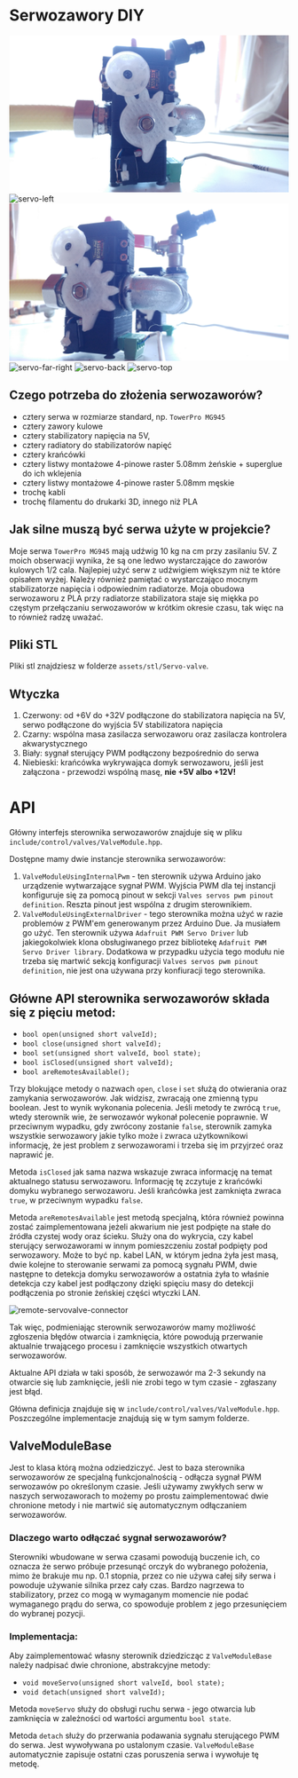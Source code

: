 # Serwozawory DIY

![servo-front](../../assets/docs/img/servo-front.jpg)
![servo-left](../../assets/docs/img/servo-left.jpg)
![servo-right](../../assets/docs/img/servo-right.jpg)
![servo-far-right](../../assets/docs/img/servo-far-right.jpg)
![servo-back](../../assets/docs/img/servo-back.jpg)
![servo-top](../../assets/docs/img/servo-top.jpg)

## Czego potrzeba do złożenia serwozaworów?
- cztery serwa w rozmiarze standard, np. `TowerPro MG945`
- cztery zawory kulowe
- cztery stabilizatory napięcia na 5V,
- cztery radiatory do stabilizatorów napięć
- cztery krańcówki
- cztery listwy montażowe 4-pinowe raster 5.08mm żeńskie + superglue do ich wklejenia
- cztery listwy montażowe 4-pinowe raster 5.08mm męskie
- trochę kabli
- trochę filamentu do drukarki 3D, innego niż PLA

## Jak silne muszą być serwa użyte w projekcie?
Moje serwa `TowerPro MG945` mają udźwig 10 kg na cm przy zasilaniu 5V.
Z moich obserwacji wynika, że są one ledwo wystarczające
do zaworów kulowych 1/2 cala. Najlepiej użyć serw
z udźwigiem większym niż te które opisałem wyżej.
Należy również pamiętać o wystarczająco mocnym
stabilizatorze napięcia i odpowiednim radiatorze.
Moja obudowa serwozaworu z PLA przy radiatorze stabilizatora
staje się miękka po częstym przełączaniu
serwozaworów w krótkim okresie czasu,
tak więc na to również radzę uważać.

## Pliki STL
Pliki stl znajdziesz w folderze
`assets/stl/Servo-valve`.

## Wtyczka
1. Czerwony: od +6V do +32V podłączone do stabilizatora napięcia na 5V, serwo podłączone do wyjścia 5V stabilizatora napięcia
2. Czarny: wspólna masa zasilacza serwozaworu oraz zasilacza kontrolera akwarystycznego
3. Biały: sygnał sterujący PWM podłączony bezpośrednio do serwa
4. Niebieski: krańcówka wykrywająca domyk serwozaworu, jeśli jest załączona - przewodzi wspólną masę, **nie +5V albo +12V!**

# API
Główny interfejs sterownika serwozaworów znajduje się w pliku
`include/control/valves/ValveModule.hpp`.

Dostępne mamy dwie instancje sterownika serwozaworów:
1. `ValveModuleUsingInternalPwm` - ten sterownik używa
    Arduino jako urządzenie wytwarzające sygnał PWM.
    Wyjścia PWM dla tej instancji konfiguruje się za
    pomocą pinout w sekcji `Valves servos pwm pinout definition`.
    Reszta pinout jest wspólna z drugim sterownikiem.
2. `ValveModuleUsingExternalDriver` - tego sterownika
    można użyć w razie problemów z PWM'em generowanym
    przez Arduino Due. Ja musiałem go użyć.
    Ten sterownik używa `Adafruit PWM Servo Driver`
    lub jakiegokolwiek klona obsługiwanego przez bibliotekę
    `Adafruit PWM Servo Driver library`.
    Dodatkowa w przypadku użycia tego modułu nie trzeba
    się martwić sekcją konfiguracji
    `Valves servos pwm pinout definition`,
    nie jest ona używana przy konfiuracji tego sterownika.

## Główne API sterownika serwozaworów składa się z pięciu metod:
- `bool open(unsigned short valveId);`
- `bool close(unsigned short valveId);`
- `bool set(unsigned short valveId, bool state);`
- `bool isClosed(unsigned short valveId);`
- `bool areRemotesAvailable();`

Trzy blokujące metody o nazwach `open`, `close` i `set`
służą do otwierania oraz zamykania serwozaworów.
Jak widzisz, zwracają one zmienną typu boolean.
Jest to wynik wykonania polecenia.
Jeśli metody te zwrócą `true`, wtedy
sterownik wie, że serwozawór wykonał
polecenie poprawnie. W przeciwnym
wypadku, gdy zwrócony zostanie `false`,
sterownik zamyka wszystkie serwozawory
jakie tylko może i zwraca użytkownikowi
informację, że jest problem z serwozaworami
i trzeba się im przyjrzeć oraz naprawić je.

Metoda `isClosed` jak sama nazwa wskazuje zwraca
informację na temat aktualnego statusu serwozaworu.
Informację tę zczytuje z krańcówki domyku
wybranego serwozaworu. Jeśli krańcówka jest zamknięta
zwraca `true`, w przeciwnym wypadku `false`.

Metoda `areRemotesAvailable` jest metodą specjalną,
która również powinna zostać zaimplementowana
jeżeli akwarium nie jest podpięte na stałe do
źródła czystej wody oraz ścieku. Służy ona do
wykrycia, czy kabel sterujący serwozaworami w innym
pomieszczeniu został podpięty pod serwozawory.
Może to być np. kabel LAN, w którym jedna żyła
jest masą, dwie kolejne to sterowanie serwami za
pomocą sygnału PWM, dwie następne to detekcja domyku
serwozaworów a ostatnia żyła to właśnie detekcja
czy kabel jest podłączony dzięki spięciu masy do
detekcji podłączenia po stronie żeńskiej części
wtyczki LAN.

![remote-servovalve-connector](../../assets/docs/img/remote-servovalves-connector.jpg)

Tak więc, podmieniając sterownik serwozaworów mamy możliwość
zgłoszenia błędów otwarcia i zamknięcia, które powodują przerwanie
aktualnie trwającego procesu i zamknięcie wszystkich otwartych serwozaworów.

Aktualne API działa w taki sposób, że serwozawór ma 2-3 sekundy na otwarcie
się lub zamknięcie, jeśli nie zrobi tego w tym czasie - zgłaszany jest błąd.

Główna definicja znajduje się w `include/control/valves/ValveModule.hpp`.
Poszczególne implementacje znajdują się w tym samym folderze.

## ValveModuleBase
Jest to klasa którą można odziedziczyć. Jest to baza sterownika serwozaworów
ze specjalną funkcjonalnością - odłącza sygnał PWM serwozawów po określonym czasie.
Jeśli używamy zwykłych serw w naszych serwozaworach to możemy po prostu zaimplementować
dwie chronione metody i nie martwić się automatycznym odłączaniem serwozaworów.

### Dlaczego warto odłączać sygnał serwozaworów?
Sterowniki wbudowane w serwa czasami powodują
buczenie ich, co oznacza że serwo próbuje przesunąć orczyk do
wybranego położenia, mimo że brakuje mu np. 0.1 stopnia,
przez co nie używa całej siły serwa i powoduje używanie silnika
przez cały czas. Bardzo nagrzewa to stabilizatory,
przez co mogą w wymaganym momencie nie podać wymaganego prądu do serwa,
co spowoduje problem z jego przesunięciem do wybranej pozycji.


### Implementacja:
Aby zaimplementować własny sterownik dziedzicząc z `ValveModuleBase` należy
nadpisać dwie chronione, abstrakcyjne metody:
- `void moveServo(unsigned short valveId, bool state);`
- `void detach(unsigned short valveId);`

Metoda `moveServo` służy do obsługi ruchu serwa - jego otwarcia lub
zamknięcia w zależności od wartości argumentu `bool state`.

Metoda `detach` służy do przerwania podawania sygnału sterującego PWM
do serwa. Jest wywoływana po ustalonym czasie. `ValveModuleBase` automatycznie
zapisuje ostatni czas poruszenia serwa i wywołuje tę metodę.
